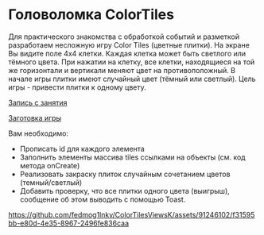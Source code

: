 #	Головоломка ColorTiles

Для практического знакомства с обработкой событий и разметкой разработаем несложную игру Color Tiles (цветные плитки).
На экране Вы видите поле 4x4 клетки. Каждая клетка может быть светлого или тёмного цвета. При нажатии на клетку, все
клетки, находящиеся на той же горизонтали и вертикали меняют цвет на противоположный. В начале игры плитки имеют
случайный цвет (тёмный или светлый). Цель игры - привести плитки к одному цвету.

[Запись с занятия](https://youtu.be/py50qcNiL14)

[Заготовка игры](https://github.com/ipetrushin/ColorTilesViewsK)

Вам необходимо:

- Прописать id для каждого элемента
- Заполнить элементы массива tiles ссылками на объекты (см. код метода onCreate)
- Реализовать закраску плиток случайным сочетанием цветов (темный/светлый)
- Добавить проверку, что все плитки одного цвета (выигрыш), сообщение об этом выводить с помощью Toast.

https://github.com/fedmog1lnkv/ColorTilesViewsK/assets/91246102/f31595bb-e80d-4e35-8967-2496fe836caa
